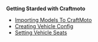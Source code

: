 **Getting Starded with Craftmoto**

* [Importing Models To CraftMoto](https://github.com/Waterkan/Craftmoto-Wiki/wiki/Importing-Models)
* [Creating Vehicle Config](https://github.com/Waterkan/Craftmoto-Wiki/wiki/Page-2)
* [Setting Vehicle Seats](https://github.com/Waterkan/Craftmoto-Wiki/wiki/Page-2)